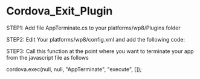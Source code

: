 Cordova_Exit_Plugin
===================
STEP1:
Add file AppTerminate.cs to your platforms/wp8/Plugins folder


STEP2:
Edit Your platforms/wp8/config.xml and add the following code:
<feature name="AppTerminate">
  <param name="wp-package" value="AppTerminate" />
</feature>

STEP3:
Call this function at the point where you want to terminate your app from the javascript file as follows

cordova.exec(null, null, "AppTerminate", "execute", []);
